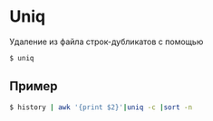 # Uniq
Удаление из файла строк-дубликатов с помощью

``` bash
$ uniq
```
## Пример
``` bash
$ history | awk '{print $2}'|uniq -c |sort -n
```